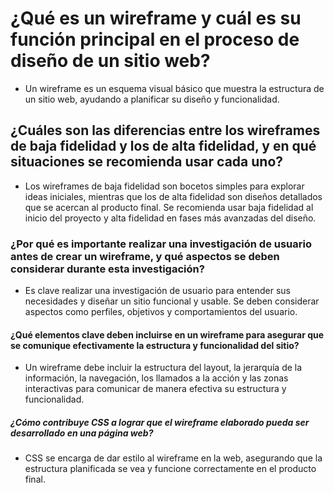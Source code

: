# ¿Qué es un wireframe y cuál es su función principal en el proceso de diseño de un sitio web?

- Un wireframe es un esquema visual básico que muestra la estructura de un sitio web, ayudando a planificar su diseño y funcionalidad.

## ¿Cuáles son las diferencias entre los wireframes de baja fidelidad y los de alta fidelidad, y en qué situaciones se recomienda usar cada uno?

- Los wireframes de baja fidelidad son bocetos simples para explorar ideas iniciales, mientras que los de alta fidelidad son diseños detallados que se acercan al producto final. Se recomienda usar baja fidelidad al inicio del proyecto y alta fidelidad en fases más avanzadas del diseño.

### ¿Por qué es importante realizar una investigación de usuario antes de crear un wireframe, y qué aspectos se deben considerar durante esta investigación?

- Es clave realizar una investigación de usuario para entender sus necesidades y diseñar un sitio funcional y usable. Se deben considerar aspectos como perfiles, objetivos y comportamientos del usuario.

#### ¿Qué elementos clave deben incluirse en un wireframe para asegurar que se comunique efectivamente la estructura y funcionalidad del sitio?

- Un wireframe debe incluir la estructura del layout, la jerarquía de la información, la navegación, los llamados a la acción y las zonas interactivas para comunicar de manera efectiva su estructura y funcionalidad.

##### ¿Cómo contribuye CSS a lograr que el wireframe elaborado pueda ser desarrollado en una página web?

- CSS se encarga de dar estilo al wireframe en la web, asegurando que la estructura planificada se vea y funcione correctamente en el producto final.
